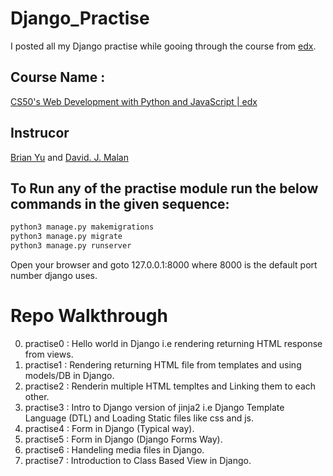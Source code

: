# Django_Practise
I posted all my Django practise while gooing through the course from [edx](hrrps://edx.org). 

## Course Name :
[CS50's Web Development with Python and JavaScript | edx](https://www.edx.org/course/cs50s-web-programming-with-python-and-javascript)
## Instrucor
[Brian Yu](https://www.edx.org/bio/brian-yu) and [David. J. Malan](https://www.edx.org/bio/david-j-malan)
     
## To Run any of the practise module run the below commands in the given sequence:
```python
python3 manage.py makemigrations
python3 manage.py migrate
python3 manage.py runserver
```
Open your browser and goto 127.0.0.1:8000 where 8000 is the default port number django uses.

# Repo Walkthrough
 0. practise0 : Hello world in Django i.e rendering returning HTML response from views.
 1. practise1 : Rendering returning HTML file from templates and using models/DB in Django.
 2. practise2 : Renderin multiple HTML templtes and Linking them to each other.
 3. practise3 : Intro to Django version of jinja2 i.e Django Template Language (DTL) and Loading Static files like css and js.
 4. practise4 : Form in Django (Typical way).
 5. practise5 : Form in Django (Django Forms Way).
 6. practise6 : Handeling media files in Django.
 7. practise7 : Introduction to Class Based View in Django.
